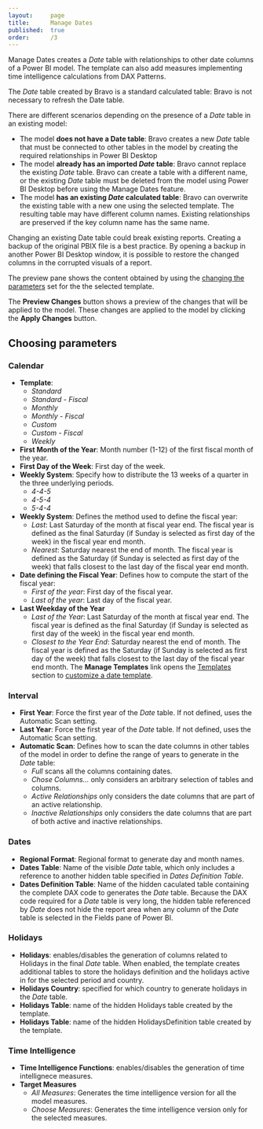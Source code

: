 ```yaml
---
layout:     page
title:      Manage Dates
published:  true
order:      /3
---
```


Manage Dates creates a *Date* table with relationships to other date columns of a Power BI model. The template can also add measures implementing time intelligence calculations from DAX Patterns.

The *Date* table created by Bravo is a standard calculated table: Bravo is not necessary to refresh the Date table.

There are different scenarios depending on the presence of a *Date* table in an existing model:
- The model **does not have a Date table**: Bravo creates a new *Date* table that must be connected to other tables in the model by creating the required relationships in Power BI Desktop
- The model **already has an imported *Date* table**: Bravo cannot replace the existing *Date* table. Bravo can create a table with a different name, or the existing *Date* table must be deleted from the model using Power BI Desktop before using the Manage Dates feature.
- The model **has an existing *Date* calculated table**: Bravo can overwrite the existing table with a new one using the selected template. The resulting table may have different column names. Existing relationships are preserved if the key column name has the same name.

Changing an existing Date table could break existing reports. Creating a backup of the original PBIX file is a best practice. By opening a backup in another Power BI Desktop window, it is possible to restore the changed columns in the corrupted visuals of a report.

The preview pane shows the content obtained by using the [changing the parameters](#choosing-parameters) set for the the selected template.

The **Preview Changes** button shows a preview of the changes that will be applied to the model. These changes are applied to the model by clicking the **Apply Changes** button.

## Choosing parameters

### Calendar

- **Template**:
    - *Standard*
    - *Standard - Fiscal*
    - *Monthly*
    - *Monthly - Fiscal*
    - *Custom*
    - *Custom - Fiscal*
    - *Weekly*
- **First Month of the Year**: Month number (1-12) of the first fiscal month of the year.
- **First Day of the Week**: First day of the week.
- **Weekly System**: Specify how to distribute the 13 weeks of a quarter in the three underlying periods.
    - *4-4-5*
    - *4-5-4*
    - *5-4-4*
- **Weekly System**: Defines the method used to define the fiscal year:
    - *Last*: Last Saturday of the month at fiscal year end. The fiscal year is defined as the final Saturday (if Sunday is selected as first day of the week) in the fiscal year end month.
    - *Nearest*: Saturday nearest the end of month. The fiscal year is defined as the Saturday (if Sunday is selected as first day of the week) that falls closest to the last day of the fiscal year end month.
- **Date defining the Fiscal Year**: Defines how to compute the start of the fiscal year:
    - *First of the year*: First day of the fiscal year.
    - *Last of the year*: Last day of the fiscal year.
- **Last Weekday of the Year**
    - *Last of the Year*: Last Saturday of the month at fiscal year end. The fiscal year is defined as the final Saturday (if Sunday is selected as first day of the week) in the fiscal year end month.
    - *Closest to the Year End*: Saturday nearest the end of month. The fiscal year is defined as the Saturday (if Sunday is selected as first day of the week) that falls closest to the last day of the fiscal year end month.
The **Manage Templates** link opens the [Templates](../../configuration/options.md#templates) section to [customize a date template](customize-date-template.md).

### Interval

- **First Year**: Force the first year of the *Date* table. If not defined, uses the Automatic Scan setting.
- **Last Year**: Force the first year of the *Date* table. If not defined, uses the Automatic Scan setting.
- **Automatic Scan**: Defines how to scan the date columns in other tables of the model in order to define the range of years to generate in the *Date* table:
    - *Full* scans all the columns containing dates.
    - *Chose Columns...* only considers an arbitrary selection of tables and columns.
    - *Active Relationships* only considers the date columns that are part of an active relationship.
    - *Inactive Relationships* only considers the date columns that are part of both active and inactive relationships.

### Dates

- **Regional Format**: Regional format to generate day and month names.
- **Dates Table**: Name of the visible *Date* table, which only includes a reference to another hidden table specified in *Dates Definition Table*.
- **Dates Definition Table**: Name of the hidden caculated table containing the complete DAX code to generates the *Date* table. Because the DAX code required for a *Date* table is very long, the hidden table referenced by *Date* does not hide the report area when any column of the *Date* table is selected in the Fields pane of Power BI. 

### Holidays

- **Holidays**: enables/disables the generation of columns related to Holidays in the final *Date* table. When enabled, the template creates additional tables to store the holidays definition and the holidays active in for the selected period and country.
- **Holidays Country**: specified for which country to generate holidays in the *Date* table.
- **Holidays Table**: name of the hidden Holidays table created by the template.
- **Holidays Table**: name of the hidden HolidaysDefinition table created by the template.

### Time Intelligence

- **Time Intelligence Functions**: enables/disables the generation of time intellignece measures.
- **Target Measures**
    - *All Measures*: Generates the time intelligence version for all the model measures.
    - *Choose Measures*: Generates the time intelligence version only for the selected measures.
